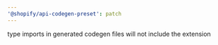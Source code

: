 ```yaml
---
'@shopify/api-codegen-preset': patch
---
```


type imports in generated codegen files will not include the extension

